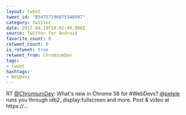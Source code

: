 ```yaml
---
layout: tweet
tweet_id: "854757190875348997"
category: twitter
date: 2017-04-19T18:02:49.000Z
source: Twitter for Android
favorite_count: 0
retweet_count: 0
is_retweet: true
retweet_from: ChromiumDev
tags:
- tweet
hashtags:
- WebDevs
---
```


RT [@ChromiumDev](https://twitter.com/@ChromiumDev): What's new in Chrome 58 for #WebDevs? [@petele](https://twitter.com/@petele) runs you through idb2, display:fullscreen and more. Post &amp; video at https://…
